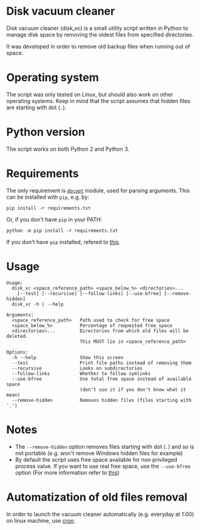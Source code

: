# Disk vacuum cleaner

Disk vacuum cleaner (disk_vc) is a small utility script written in Python to manage disk space by removing the oldest files from specified directories.

It was developed in order to remove old backup files when running out of space.

# Operating system
The script was only tested on Linux, but should also work on other operating systems. Keep in mind that the script assumes that hidden files are starting with dot (`.`).

# Python version
The script works on both Python 2 and Python 3.

# Requirements
The only requirement is [`docopt`](docopt.org) module, used for parsing arguments. This can be installed with `pip`, e.g. by:
```
pip install -r requirements.txt
```

Or, if you don't have `pip` in your PATH:
```
python -m pip install -r requirements.txt
```

If you don't have `pip` installed, refered to [this](https://pip.pypa.io/en/stable/installing/).

# Usage
```
Usage:
  disk_vc <space_reference_path> <space_below_%> <directories>...
    [--test] [--recursive] [--follow-links] [--use-bfree] [--remove-hidden]
  disk_vc -h | --help

Arguments:
  <space_reference_path>   Path used to check for free space
  <space_below_%>          Percentage of requested free space
  <directories>...         Directories from which old files will be deleted.
                           This MUST lie in <space_reference_path>
    
Options:
  -h --help                Show this screen
  --test                   Print file paths instead of removing them
  --recursive              Looks on subdirectories
  --follow-links           Whether to follow symlinks
  --use-bfree              Use total free space instead of available space
                           (don't use it if you don't know what it mean)
  --remove-hidden          Removes hidden files (files starting with '.')
```

# Notes
* The `--remove-hidden` option removes files starting with dot (`.`) and so is not portable (e.g. won't remove Windows hidden files for example)
* By default the script uses free space available for non privileged process value. If you want to use real free space, use the `--use-bfree` option (For more information refer to [this](http://pubs.opengroup.org/onlinepubs/009695399/basedefs/sys/statvfs.h.html)) 

# Automatization of old files removal

In order to launch the vacuum cleaner automatically (e.g. everyday at 1:00) on linux machine, use [cron](http://en.wikipedia.org/wiki/Cron).

